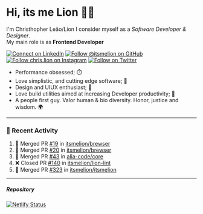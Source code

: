 # Hi, its me Lion 👋🦁

I'm Christhopher Leão/Lion
I consider myself as a _Software Developer & Designer_.<br/>My main role is as <b>Frontend Developer</b>
<br />

[![Connect on LinkedIn](https://img.shields.io/badge/--linkedin?label=LinkedIn&logo=LinkedIn&style=social)](https://www.linkedin.com/in/chrislion)
[![Follow @itsmelion on GitHub](https://img.shields.io/github/followers/itsmelion?label=follow%20%40itsmeLion&style=social)](https://github.com/itsmelion)
[![Follow chris.lion on Instagram](https://img.shields.io/badge/--instagram?label=@chris.lion&logo=Instagram&style=social)](https://instagram.com/chris.lion)
[![Follow on Twitter](https://img.shields.io/badge/--twitter?label=@ChrisLion_me&logo=Twitter&style=social)](https://twitter.com/chrislion_me)

- Performance obsessed; ⏱️
- Love simplistic, and cutting edge software; 📆
- Design and UIUX enthusiast; 🎨
- Love build utilities aimed at increasing Developer productivity; 🧰
- A people first guy. Valor human & bio diversity. Honor, justice and wisdom. 🌍

---
### 📰 Recent Activity

<!--START_SECTION:activity-->
1. 🎉 Merged PR [#19](https://github.com/itsmelion/brewser/pull/19) in [itsmelion/brewser](https://github.com/itsmelion/brewser)
2. 🎉 Merged PR [#20](https://github.com/itsmelion/brewser/pull/20) in [itsmelion/brewser](https://github.com/itsmelion/brewser)
3. 🎉 Merged PR [#43](https://github.com/alia-code/core/pull/43) in [alia-code/core](https://github.com/alia-code/core)
4. ❌ Closed PR [#140](https://github.com/itsmelion/lion-lint/pull/140) in [itsmelion/lion-lint](https://github.com/itsmelion/lion-lint)
5. 🎉 Merged PR [#323](https://github.com/itsmelion/itsmelion/pull/323) in [itsmelion/itsmelion](https://github.com/itsmelion/itsmelion)
<!--END_SECTION:activity-->

___

##### Repository
[![Netlify Status](https://api.netlify.com/api/v1/badges/9e2e6136-1ab9-42fc-8d4e-188512d5d841/deploy-status)](https://app.netlify.com/sites/lion-portfolio/deploys)
